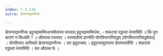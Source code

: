 ```yaml
---
index: 7.3.116
sutra: ङेराम्नद्याम्नीभ्यः

---
```

 ङेराम्नद्याम्नीभ्यः इदुभ्द्यामाम्विधानमौत्वस्य परत्वात् इदुभ्द्यामाम्विधेयः,  - शकट्यां पद्धत्यां धेन्वामिति ॥ किं पुनः कारणं न सिध्यति ? ॥ औत्वस्य परत्वात् । परत्वादौत्वं प्राप्नोति योगविभागात्सिद्धम् (योगविभागात्सिद्धमेतत्) । योगविभागः करिष्यते ङेराम्नद्याम्नीभ्यः । तत इदुद्भ्याम् । इदुद्भ्यामुत्तरस्य ङेराम्भवतीति । शकट्यां पद्धत्यां धेन्वामिति । तत औदच्च घेः । 